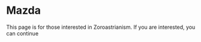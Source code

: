 # Mazda
This page is for those interested in Zoroastrianism. If you are interested, you can continue
